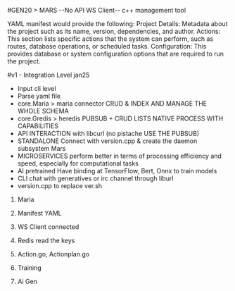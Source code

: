 #GEN20 > MARS --No API WS Client--
c++ management tool

YAML manifest would provide the following:
Project Details: Metadata about the project such as its name, version, dependencies, and author.
Actions: This section lists specific actions that the system can perform, such as routes, database operations, or scheduled tasks.
Configuration: This provides database or system configuration options that are required to run the project.


#v1 - Integration Level jan25
- Input cli level
- Parse yaml file
- core.Maria > maria connector CRUD & INDEX AND MANAGE THE WHOLE SCHEMA
- core.Gredis > heredis PUBSUB + CRUD LISTS NATIVE PROCESS WITH CAPABILITIES
- API INTERACTION with libcurl (no pistache USE THE PUBSUB)
- STANDALONE Connect with version.cpp & create the daemon subsystem Mars
-  MICROSERVICES perform better in terms of processing efficiency and speed, especially for computational tasks
- AI pretrained Have binding at TensorFlow, Bert, Onnx to train models
- CLI chat with generatives or irc channel through liburl
- version.cpp to replace ver.sh

1) Maria
2) Manifest YAML
3) WS Client connected
4) Redis read the keys 

5) Action.go, Actionplan.go
6) Training
7) Ai Gen
 


